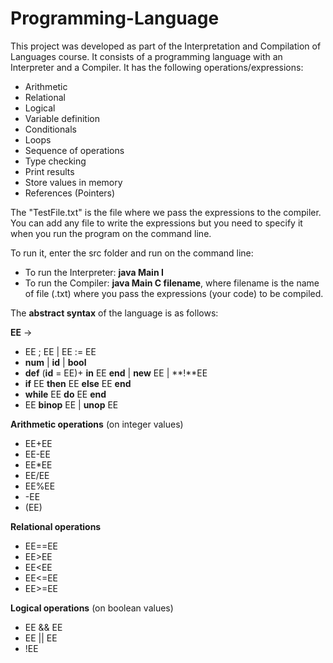 # Programming-Language

This project was developed as part of the Interpretation and Compilation of Languages course. 
It consists of a programming language with an Interpreter and a Compiler. It has the following operations/expressions:

* Arithmetic
* Relational
* Logical
* Variable definition
* Conditionals
* Loops
* Sequence of operations
* Type checking
* Print results
* Store values in memory
* References (Pointers)

The "TestFile.txt" is the file where we pass the expressions to the compiler. You can add any file to write the expressions but you need to specify it when you run the program on the command line.

To run it, enter the src folder and run on the command line:

* To run the Interpreter: **java Main I**
* To run the Compiler: **java Main C filename**, where filename is the name of file (.txt) where you pass the expressions (your code) to be compiled.

The **abstract syntax** of the language is as follows:

**EE** -> 

* EE ; EE | EE := EE
* **num** | **id** | **bool**
* **def** (**id** = EE)+ **in** EE **end** | **new** EE | **!**EE
* **if** EE **then** EE **else** EE **end**
* **while** EE **do** EE **end**
* EE **binop** EE | **unop** EE

**Arithmetic operations** (on integer values)

*	EE+EE 
*	EE-EE 
*	EE*EE
* 	EE/EE 
*	EE%EE 
* 	-EE
*	(EE)

**Relational operations**

* 	EE==EE 
* 	EE>EE 
*	EE<EE 
* 	EE<=EE 
* 	EE>=EE

**Logical operations** (on boolean values)

*	EE && EE
*	EE || EE
*	!EE